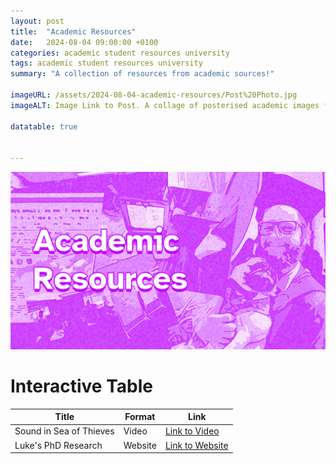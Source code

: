 ```yaml
---
layout: post
title:  "Academic Resources"
date:   2024-08-04 09:00:00 +0100
categories: academic student resources university
tags: academic student resources university
summary: "A collection of resources from academic sources!"

imageURL: /assets/2024-08-04-academic-resources/Post%20Photo.jpg
imageALT: Image Link to Post. A collage of posterised academic images featuring poster presentations and a graduate holding their dog at graduation. Text Reads 'Academic Resources'

datatable: true


---
```

![Image Link to Post. A collage of posterised academic images featuring poster presentations and a graduate holding their dog at graduation. Text Reads 'Academic Resources'](/assets/2024-08-04-academic-resources/Post%20Photo.jpg "Graduate Collage")





# Interactive Table

<table id="myTable" class="display">
    <thead>
        <tr>
            <th>Title</th>
            <th>Format</th>
            <th>Link</th>
        </tr>
    </thead>
    <tbody>
        <tr>
            <td>Sound in Sea of Thieves</td>
            <td>Video</td>
            <td><a href="https://www.youtube.com/watch?v=G0vFNxng1q0">Link to Video</a></td>
        </tr>
        <tr>
            <td>Luke's PhD Research</td>
            <td>Website</td>
            <td><a href="https://citesandsounds.com">Link to Website</a></td>
        </tr>
    </tbody>
</table>



<script>
    
let table = new DataTable('#myTable');

</script>
